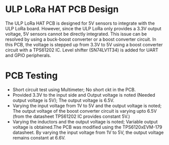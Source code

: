 # ULP LoRa HAT PCB Design

The ULP LoRa HAT PCB is designed for 5V sensors to integrate with the ULP LoRa board. However, since the ULP LoRa only provides a 3.3V output voltage, 5V sensors cannot be directly integrated. This issue can be resolved by using a buck-boost converter or a boost converter circuit. In this PCB, the voltage is stepped up from 3.3V to 5V using a boost converter circuit with a TPS61202 IC. Level shifter (SN74LV1T34) is added for UART and GPIO peripherals.


# PCB Testing

- Short circuit test using Multimeter; No short ckt in the PCB.
- Provided 3.3V to the input side and Output voltage is noted (Needed output        voltage is 5V); The output voltage is 6.5V.
- Varying the input voltage from 1V to 5V and the output voltage is
noted; The output voltage of the boost converter circuit is varying upto
6.5V (from the datasheet TPS61202 IC provides constant 5V.)
 - Varying the inductors and the output voltage is noted; Variable output
voltage is obtained.The PCB was modified using the TPS6120xEVM-179 datasheet. By varying the input voltage from 1V to 5V, the output voltage remains constant at 6.6V.


